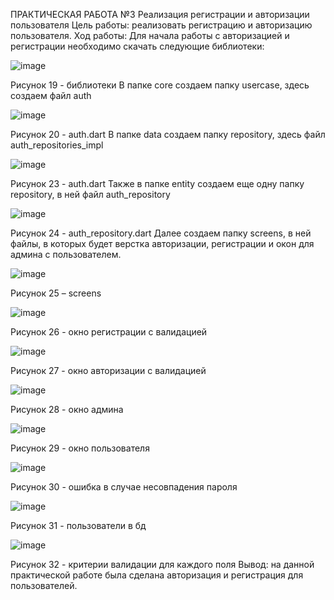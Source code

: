 ПРАКТИЧЕСКАЯ РАБОТА №3
Реализация регистрации и авторизации пользователя
Цель работы: реализовать регистрацию и авторизацию пользователя.
Ход работы:
Для начала работы с авторизацией и регистрации необходимо скачать следующие библиотеки:


![image](https://user-images.githubusercontent.com/93879842/205504510-80216291-c946-4603-9557-841040004a4b.png)

Рисунок 19 - библиотеки
В папке core создаем папку usercase, здесь создаем файл auth


![image](https://user-images.githubusercontent.com/93879842/205504534-dd3edbb4-d327-4725-9efd-34fd993d20bc.png)


Рисунок 20 - auth.dart
В папке data создаем папку repository, здесь файл auth_repositories_impl

![image](https://user-images.githubusercontent.com/93879842/205504561-35e813ae-c006-4ffa-b676-61b08ddf24ad.png)

Рисунок 23 - auth.dart
Также в папке entity создаем еще одну папку repository, в ней файл auth_repository

![image](https://user-images.githubusercontent.com/93879842/205504638-031e65ac-d7df-4ee1-99f2-1e6c7d69221c.png)


Рисунок 24 - auth_repository.dart
Далее создаем папку screens, в ней файлы, в которых будет верстка авторизации, регистрации и окон для админа с пользователем.


![image](https://user-images.githubusercontent.com/93879842/205504657-473bc5ce-8b82-469b-89a6-c21be70d14ca.png)


Рисунок 25 – screens

![image](https://user-images.githubusercontent.com/93879842/205504677-a5896b51-ce6e-4c7c-96cb-f262ac42a385.png)


Рисунок 26 - окно регистрации с валидацией

![image](https://user-images.githubusercontent.com/93879842/205504691-111e2a1d-d047-47b7-b68b-cffcd7148981.png)


Рисунок 27 - окно авторизации с валидацией

![image](https://user-images.githubusercontent.com/93879842/205504713-9e14bd51-acfc-4db9-8b06-0c7fd51bbc88.png)

Рисунок 28 - окно админа

![image](https://user-images.githubusercontent.com/93879842/205504718-9dd3fe78-d1d2-423a-a56a-b212d568354c.png)

Рисунок 29 - окно пользователя

![image](https://user-images.githubusercontent.com/93879842/205504732-10cb1887-7890-42e9-9c68-4c8db150a3a9.png)

Рисунок 30 - ошибка в случае несовпадения пароля

![image](https://user-images.githubusercontent.com/93879842/205504746-f87f584d-c5a1-4c9f-8868-3f2be3b9710a.png)

Рисунок 31 - пользователи в бд

![image](https://user-images.githubusercontent.com/93879842/205504819-cfa55fc6-a7b6-41c6-99e3-d852699eb610.png)

Рисунок 32 - критерии валидации для каждого поля
Вывод: на данной практической работе была сделана авторизация и регистрация для пользователей.
